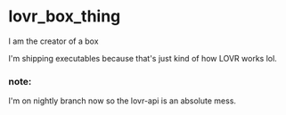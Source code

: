 # lovr_box_thing
 I am the creator of a box

I'm shipping executables because that's just kind of how LOVR works lol.

### note:
I'm on nightly branch now so the lovr-api is an absolute mess.